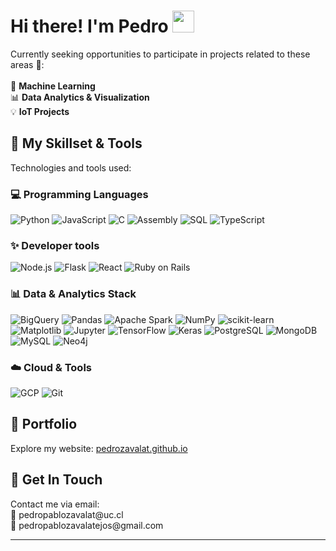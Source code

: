 <h1>Hi there! I'm Pedro  <img src="https://media.giphy.com/media/hvRJCLFzcasrR4ia7z/giphy.gif" width="35"></h1>

<p>
  Currently seeking opportunities to participate in projects related to these areas 🌱:
  <br><br>
  🧠 <b>Machine Learning</b>
  <br>
  📊  <b>Data Analytics & Visualization</b>
  <br>
  💡  <b>IoT Projects</b>
</p>

## 🚀 My Skillset & Tools

<p>
  Technologies and tools used:
</p>

### 💻 Programming Languages
  ![Python](https://img.shields.io/badge/Python-%2314354C.svg?style=for-the-badge&logo=python&logoColor=white)
  ![JavaScript](https://img.shields.io/badge/JavaScript-%23F7DF1E.svg?style=for-the-badge&logo=javascript&logoColor=black)
  ![C](https://img.shields.io/badge/C-%232370ED.svg?style=for-the-badge&logo=c&logoColor=white)
  ![Assembly](https://img.shields.io/badge/Assembly-000000?style=for-the-badge&logo=assemblyai&logoColor=green)
  ![SQL](https://img.shields.io/badge/SQL-025E8C?style=for-the-badge&logo=sqlite&logoColor=white)
  ![TypeScript](https://img.shields.io/badge/TypeScript-007ACC?style=for-the-badge&logo=typescript&logoColor=white)

### ✨ Developer tools
  ![Node.js](https://img.shields.io/badge/Node.js-339933?style=for-the-badge&logo=nodedotjs&logoColor=white)
  ![Flask](https://img.shields.io/badge/Flask-000000?style=for-the-badge&logo=flask&logoColor=white)
  ![React](https://img.shields.io/badge/react-%2320232a.svg?style=for-the-badge&logo=react&logoColor=%2361DAFB) 
  ![Ruby on Rails](https://img.shields.io/badge/ruby%20on%20rails-%23CC0000.svg?style=for-the-badge&logo=ruby-on-rails&logoColor=white) </p>

### 📊 Data & Analytics Stack
  ![BigQuery](https://img.shields.io/badge/BigQuery-4285F4?style=for-the-badge&logo=googlecloud&logoColor=white)
  ![Pandas](https://img.shields.io/badge/Pandas-%23150458.svg?style=for-the-badge&logo=pandas&logoColor=white)
  ![Apache Spark](https://img.shields.io/badge/Apache%20Spark-E25A1C?style=for-the-badge&logo=apachespark&logoColor=white)
  ![NumPy](https://img.shields.io/badge/NumPy-013243?style=for-the-badge&logo=numpy&logoColor=white)
  ![scikit-learn](https://img.shields.io/badge/Scikit--Learn-F7931E?style=for-the-badge&logo=scikit-learn&logoColor=white)
  ![Matplotlib](https://img.shields.io/badge/Matplotlib-11557C?style=for-the-badge&logo=plotly&logoColor=white)
  ![Jupyter](https://img.shields.io/badge/Jupyter-F37626?style=for-the-badge&logo=jupyter&logoColor=white)
  ![TensorFlow](https://img.shields.io/badge/TensorFlow-FF6F00?style=for-the-badge&logo=tensorflow&logoColor=white)
  ![Keras](https://img.shields.io/badge/Keras-D00000?style=for-the-badge&logo=keras&logoColor=white)
  ![PostgreSQL](https://img.shields.io/badge/PostgreSQL-%23316192.svg?style=for-the-badge&logo=postgresql&logoColor=white)
  ![MongoDB](https://img.shields.io/badge/MongoDB-47A248?style=for-the-badge&logo=mongodb&logoColor=white)
  ![MySQL](https://img.shields.io/badge/MySQL-4479A1?style=for-the-badge&logo=mysql&logoColor=white)
  ![Neo4j](https://img.shields.io/badge/Neo4j-008CC1?style=for-the-badge&logo=neo4j&logoColor=white)

### ☁️ Cloud & Tools
  ![GCP](https://img.shields.io/badge/Google%20Cloud-4285F4?style=for-the-badge&logo=googlecloud&logoColor=white)
  ![Git](https://img.shields.io/badge/Git-F05032?style=for-the-badge&logo=git&logoColor=white)


## 🔗 Portfolio

<p>
  Explore my website: <a href="https://pedrozavalat.github.io/">pedrozavalat.github.io</a> 
</p>


## 👋 Get In Touch

<p>
  Contact me via email:
  <br>
  📧 pedropablozavalat@uc.cl
  <br>
  📧 pedropablozavalatejos@gmail.com
</p>

---
